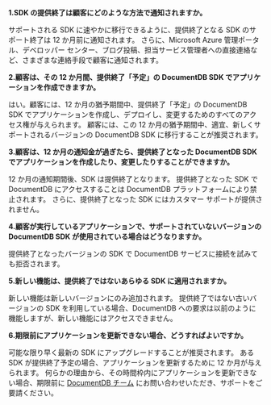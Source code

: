 **1.SDK の提供終了は顧客にどのような方法で通知されますか。**

サポートされる SDK に速やかに移行できるように、提供終了となる SDK のサポート終了は 12 か月前に通知されます。 さらに、Microsoft Azure 管理ポータル、デベロッパー センター、ブログ投稿、担当サービス管理者への直接連絡など、さまざまな連絡手段で顧客に通知されます。

**2.顧客は、その 12 か月間、提供終了「予定」の DocumentDB SDK でアプリケーションを作成できますか。** 

はい。顧客には、12 か月の猶予期間中、提供終了「予定」の DocumentDB SDK でアプリケーションを作成し、デプロイし、変更するためのすべてのアクセス権が与えられます。 顧客には、この 12 か月の猶予期間中、適宜、新しくサポートされるバージョンの DocumentDB SDK に移行することが推奨されます。

**3.顧客は、12 か月の通知金が過ぎたら、提供終了となった DocumentDB SDK でアプリケーションを作成したり、変更したりすることができますか。**

12 か月の通知期間後、SDK は提供終了となります。 提供終了となった SDK で DocumentDB にアクセスすることは DocumentDB プラットフォームにより禁止されます。 さらに、提供終了となった SDK にはカスタマー サポートが提供されません。

**4.顧客が実行しているアプリケーションで、サポートされていないバージョンの DocumentDB SDK が使用されている場合はどうなりますか。**

提供終了となったバージョンの SDK で DocumentDB サービスに接続を試みても拒否されます。 

**5.新しい機能は、提供終了ではないあらゆる SDK に適用されますか。**

新しい機能は新しいバージョンにのみ追加されます。 提供終了ではない古いバージョンの SDK を利用している場合、DocumentDB への要求は以前のように機能しますが、新しい機能にはアクセスできません。  

**6.期限前にアプリケーションを更新できない場合、どうすればよいですか。**

可能な限り早く最新の SDK にアップグレードすることが推奨されます。 ある SDK が提供終了予定の場合、アプリケーションを更新するために 12 か月が与えられます。 何らかの理由から、その時間枠内にアプリケーションを更新できない場合、期限前に [DocumentDB チーム](mailto:askdocdb@microsoft.com) にお問い合わせいただき、サポートをご要請ください。



<!--HONumber=Nov16_HO3-->


